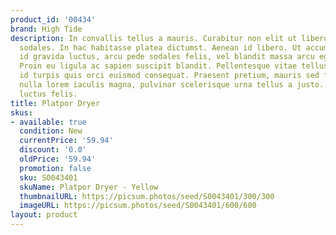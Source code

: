 ```yaml
---
product_id: '00434'
brand: High Tide
description: In convallis tellus a mauris. Curabitur non elit ut libero tristique
  sodales. In hac habitasse platea dictumst. Aenean id libero. Ut accumsan, neque
  id gravida luctus, arcu pede sodales felis, vel blandit massa arcu eget ligula.
  Proin eu ligula ac sapien suscipit blandit. Pellentesque vitae tellus. Suspendisse
  id turpis quis orci euismod consequat. Praesent pretium, mauris sed fermentum hendrerit,
  nulla lorem iaculis magna, pulvinar scelerisque urna tellus a justo. Morbi consectetuer
  luctus felis.
title: Platpor Dryer
skus:
- available: true
  condition: New
  currentPrice: '59.94'
  discount: '0.0'
  oldPrice: '59.94'
  promotion: false
  sku: S0043401
  skuName: Platpor Dryer - Yellow
  thumbnailURL: https://picsum.photos/seed/S0043401/300/300
  imageURL: https://picsum.photos/seed/S0043401/600/600
layout: product
---
```

